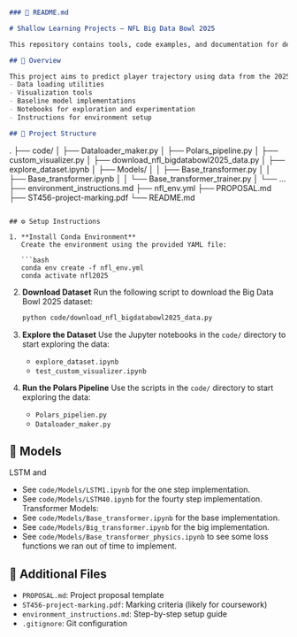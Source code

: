 ```markdown

### 📘 README.md
```
```markdown
# Shallow Learning Projects – NFL Big Data Bowl 2025

This repository contains tools, code examples, and documentation for developing shallow learning models, with a specific focus on the NFL Big Data Bowl 2025 dataset.

## 🏈 Overview

This project aims to predict player trajectory using data from the 2025 Big Data Bowl competition:
- Data loading utilities
- Visualization tools
- Baseline model implementations
- Notebooks for exploration and experimentation
- Instructions for environment setup

## 📁 Project Structure

```

.
├── code/
│   ├── Dataloader\_maker.py
│   ├── Polars\_pipeline.py
│   ├── custom\_visualizer.py
│   ├── download\_nfl\_bigdatabowl2025\_data.py
│   ├── explore\_dataset.ipynb
│   ├── Models/
│   │   ├── Base\_transformer.py
│   │   ├── Base\_transformer.ipynb
│   │   └── Base\_transformer\_trainer.py
│   └── ...
├── environment\_instructions.md
├── nfl\_env.yml
├── PROPOSAL.md
├── ST456-project-marking.pdf
└── README.md

````

## ⚙️ Setup Instructions

1. **Install Conda Environment**  
   Create the environment using the provided YAML file:

   ```bash
   conda env create -f nfl_env.yml
   conda activate nfl2025
````

2. **Download Dataset**
   Run the following script to download the Big Data Bowl 2025 dataset:

   ```bash
   python code/download_nfl_bigdatabowl2025_data.py
   ```

3. **Explore the Dataset**
   Use the Jupyter notebooks in the `code/` directory to start exploring the data:

   * `explore_dataset.ipynb`
   * `test_custom_visualizer.ipynb`

4. **Run the Polars Pipeline**
   Use the scripts in the `code/` directory to start exploring the data:

   * `Polars_pipelien.py`
   * `Dataloader_maker.py`
   

## 🧠 Models

LSTM and 
  * See `code/Models/LSTM1.ipynb` for the one step implementation.
  * See `code/Models/LSTM40.ipynb` for the fourty step implementation.
Transformer Models:
  * See `code/Models/Base_transformer.ipynb` for the base implementation.
  * See `code/Models/Big_transformer.ipynb` for the big implementation.
  * See `code/Models/Base_transformer_physics.ipynb` to see some loss functions we ran out of time to implement.

## 📄 Additional Files

* `PROPOSAL.md`: Project proposal template
* `ST456-project-marking.pdf`: Marking criteria (likely for coursework)
* `environment_instructions.md`: Step-by-step setup guide
* `.gitignore`: Git configuration
```
